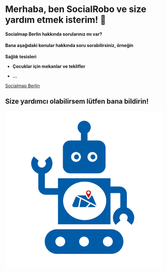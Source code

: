 # Merhaba, ben SocialRobo ve size yardım etmek isterim! 🤖

#### Socialmap Berlin hakkında sorularınız mı var?

#### Bana aşağıdaki konular hakkında soru sorabilirsiniz, örneğin

**Sağlık tesisleri**

* **Çocuklar için mekanlar ve teklifler**

* **...**

[Socialmap Berlin](https://socialmap-berlin.de/l/de)

## Size yardımcı olabilirsem lütfen bana bildirin!
![İlk adımlar](public/socialRobo.png)